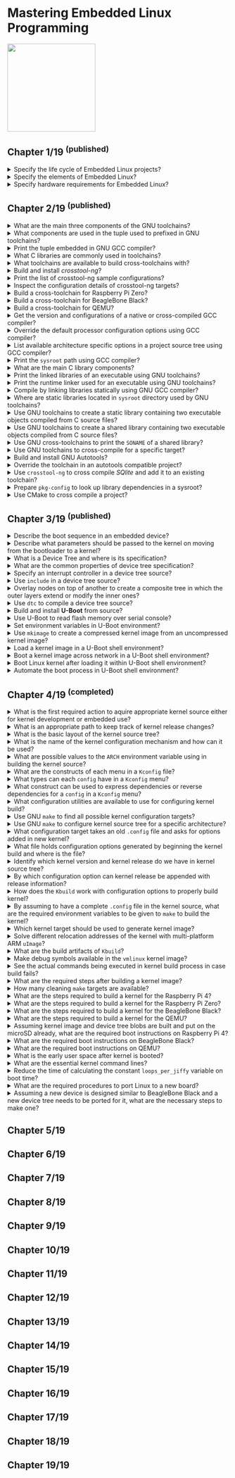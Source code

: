 # Mastering Embedded Linux Programming
<img src="../../covers/9781789530384.jpg" width="200"/>

## Chapter 1/19 <sup>(published)</sup>

<details>
<summary>Specify the life cycle of Embedded Linux projects?</summary>

> **Description**
>
> 1. Board Bring-Up
> 2. System Architecture and Design Choice
> 3. Writing Embedded Applications
> 4. Debugging and Optimizing Performance
>
> ---
> **Resources**
> - 1
>
> ---
> **References**
> ---
</details>

<details>
<summary>Specify the elements of Embedded Linux?</summary>

> 1. Toolchain
> 2. Bootloader
> 3. Kernel
> 4. Root filesystem
> 5. Embedded Applications
>
> ---
> **Resources**
> - 1
> ---
> **References**
> ---
</details>

<details>
<summary>Specify hardware requirements for Embedded Linux?</summary>

> 1. CPU architecture
> 2. Reasonable amout of RAM
> 3. Non-volatile storage
> 4. Serial port
> 5. Debugging interface (e.g. JTAG)
>
> ---
> **Resources**
> - 1
>
> ---
> **References**
> ---
</details>

## Chapter 2/19 <sup>(published)</sup>

<details>
<summary>What are the main three components of the GNU toolchains?</summary>

> **Description**
>
> * binutils **(base-devel)**: [https://gnu.org/software/binutils](https://gnu.org/software/binutils)
> * gcc **(base-devel)**: [https://gcc.gnu.org](https://gcc.gnu.org)
> * C library + Linux header files
>
> ---
> **Resources**
> - 2
> ---
> **References**
> - [LLVM support for kernel build](https://kernel.org/doc/html/latest/kbuild/llvm.html)
> ---
</details>

<details>
<summary>What components are used in the tuple used to prefixed in GNU toolchains?</summary>

> * CPU Architecture + Endianness (e.g. `x86_64`, `mipsel`, `armeb`)
> * Vendor (e.g. `buildroot`)
> * Kernel (e.g. `linux`)
> * Operating System + ABI (e.g. `gnueabi`, `gnueabihf`, `musleabi`, `musleabihf`)
>
>
> ---
> **Resources**
> - 2
>
> ---
> **References**
> ---
</details>

<details>
<summary>Print the tuple embedded in GNU GCC compiler?</summary>

> ```sh
> gcc -dumpmachine
> ``````
>
> ---
> **Resources**
> - 2
>
> ---
> **References**
> ---
</details>

<details>
<summary>What C libraries are commonly used in toolchains?</summary>

> * glibc: [https://gnu.org/software/libc](https://gnu.org/software/libs)
> * musl libs: [https://musl.libc.org](https://musl.libc.org)
> * uClibc-ng: [https://uclibc-ng.org](https://uclibc-ng.org)
> * eglibc: [https://uclibc.org/home](https://uclibc.org/home)
>
> ---
> **Resources**
> - 2
>
> ---
> **References**
> ---
</details>

<details>
<summary>What toolchains are available to build cross-toolchains with?</summary>

> Toolchain can be completely built manually by [Cross Linux From Scratch](https://trac.clfs.org).
> Another alternative to build toolchains is [crosstool-NG](https://crosstool-ng.github.io).
>
> ---
> **Resources**
> - 2
> ---
> **References**
> ---
</details>

<details>
<summary>Build and install <i>crosstool-ng</i>?</summary>

> **Description**
>
> ```sh
> git clone https://github.com/crosstool-ng/crosstool-ng.git
> cd crosstool-ng
> git checkout <latest>
> ./bootstrap
> ./configure --enable-local
> make -j<cores>
> ./ct-ng --version
> ``````
>
> ---
> **Resources**
> - 2
> ---
> **References**
> ---
</details>

<details>
<summary>Print the list of crosstool-ng sample configurations?</summary>

> **Description**
>
> ```sh
> ./ct-ng list-samples
> ``````
>
> ---
> **Resources**
> - 2
> ---
> **References**
> ---
</details>

<details>
<summary>Inspect the configuration details of crosstool-ng targets?</summary>

> **Description**
>
> ```sh
> ./ct-ng show-<sample>
> ./ct-ng show-armv6-unknown-linux-gnueabihf
> ./ct-ng show-arm-cortex_a8-linux-gnueabi
> ./ct-ng show-arm-unknown-linux-gnueabi
> ``````
>
> ---
> **Resources**
> - 2
>
> ---
> **References**
> ---
</details>

<details>
<summary>Build a cross-toolchain for Raspberry Pi Zero?</summary>

> Considering the processor used in this device which is `bmc2835` having an armv6 core, we should use the following target:
>
> ```sh
> ./ct-ng distclean
> ./ct-ng show-armv6-unknown-linux-gnueabihf
> ./ct-ng armv6-unknown-linux-gnueabihf
> ``````
>
> Change following kernel configurations and set their values accordingly:
>
> * Tarbal path
> * Build path
> * Vendor tuple
>
> ```sh
> ./ct-ng build
> ``````
>
> ---
> **Resources**
> - 2
> ---
> **References**
> ---
</details>

<details>
<summary>Build a cross-toolchain for BeagleBone Black?</summary>

> **Description**
>
> ```sh
> ./ct-ng distclean
> ./ct-ng show-arm-cortex_a8-linux-gnueabi
> ./ct-ng arm-cortex_a8-linux-gnueabi
> ``````
>
> Change the following kernel configurations and set their values accordingly:
>
> * **Paths and misc options** >> **Render the toolchain read-only**: disable
> * **Target options** >> **Floating point**: **hardware (FPU)**
> * **Target options** >> **Use specific FPU**: neon
>
> ```sh
> ./ct-ng build
> ``````
>
> ---
> **Resources**
> - 2
> ---
> **References**
> ---
</details>

<details>
<summary>Build a cross-toolchain for QEMU?</summary>

> **Description**
>
> ```sh
> ./ct-ng distclean
> ./ct-ng show-arm-unknown-linux-gnueai
> ./ct-ng arm-unknown-linux-gnueai
> ``````
>
> Change the following kernel configurations and set their values accordingly:
>
> * **Paths and misc options** >> disable **Render the toolchain read-only**
>
> ```sh
> ./ct-ng build
> ``````
>
> ---
> **Resources**
> - 2
> ---
> **References**
> ---
</details>

<details>
<summary>Get the version and configurations of a native or cross-compiled GCC compiler?</summary>

> ```sh
> ${CROSS_COMPILE}gcc -v
> ``````
>
> ---
> **Resources**
> - 2
> ---
> **References**
> ---
</details>

<details>
<summary>Override the default processor configuration options using GCC compiler?</summary>

> ```sh
> ${CROSS_COMPILE}gcc -mcpu=cortex-a5 main.c -o app
> ``````
>
> ---
> **Resources**
> - 2
>
> ---
> **References**
> ---
</details>

<details>
<summary>List available architecture specific options in a project source tree using GCC compiler?</summary>

> ```sh
> ${CROSS_COMPILE}gcc --target-help
> ``````
>
> ---
> **Resources**
> - 2
>
> ---
> **References**
> ---
</details>

<details>
<summary>Print the <code>sysroot</code> path using GCC compiler?</summary>

> **Description**
>
> ```sh
> ${CROSS_COMPILE}gcc -print-sysroot
> ``````
>
> ---
> **Resources**
> - 2
>
> ---
> **References**
> ---
</details>

<details>
<summary>What are the main C library components?</summary>

> * libc (linked by default)
> * libm
> * libpthread
> * librt
>
> ---
> **Resources**
> - 2
> ---
> **References**
> ---
</details>

<details>
<summary>Print the linked libraries of an executable using GNU toolchains?</summary>

> ```sh
> ${CROSS_COMPILE}readelf -a app | grep "Shared library"
> ``````
>
> ---
> **Resources**
> - 2
> ---
> **References**
> ---
</details>

<details>
<summary>Print the runtime linker used for an executable using GNU toolchains?</summary>

> ```sh
> ${CROSS_COMPILE}readelf -a app | grep "program interpreter"
> ``````
>
> ---
> **Resources**
> - 2
>
> ---
> **References**
> ---
</details>

<details>
<summary>Compile by linking libraries statically using GNU GCC compiler?</summary>

> **Description**
>
> ```sh
> ${CROSS_COMPILE}gcc -static main.c -o app
> ``````
>
> ---
> **Resources**
> - 2
>
> ---
> **References**
> ---
</details>

<details>
<summary>Where are static libraries located in <code>sysroot</code> directory used by GNU toolchains?</summary>

> ```sh
> SYSROOT=$(${CROSS_COMPILE}gcc -print-sysroot)
> cd $SYSROOT
> ls -l usr/lib/libc.a
> ``````
>
> ---
> **Resources**
> - 2
>
> ---
> **References**
> ---
</details>

<details>
<summary>Use GNU toolchains to create a static library containing two executable objects compiled from C source files?</summary>

> ```sh
> ${CROSS_COMPILE}gcc -c test1.o
> ${CROSS_COMPILE}gcc -c test2.o
> ${CROSS_COMPILE}ar rc libtest1.a test1.o test2.o
> ${CROSS_COMPILE}gcc main.c -ltest -L../libs -I../include -o app
> ``````
>
> ---
> **Resources**
> - 2
> ---
> **References**
> ---
</details>

<details>
<summary>Use GNU toolchains to create a shared library containing two executable objects compiled from C source files?</summary>

> ```sh
> ${CROSS_COMPILE}gcc -fPIC -c test1.c
> ${CROSS_COMPILE}gcc -fPIC -c test2.c
> ${CROSS_COMPILE}gcc -shared -o libtest.so test1.o test2.o
> ${CROSS_COMPILE}gcc main.c -ltest -L../libs -I../include -o app
> ${CROSS_COMPILE}readelf -a app | grep library
> ${CROSS_COMPILE}readelf -a app | grep interpreter
> ``````
>
> ---
> **Resources**
> - 2
> ---
> **References**
> ---
</details>

<details>
<summary>Use GNU cross-toolchains to print the <code>SONAME</code> of a shared library?</summary>

> **Description**
>
> ```sh
> ${CROSS_COMPILE}readelf -a /usr/lib/x86_64-linux-gnu/libjpeg.so.8.2.2 | grep SONAME
> libjpeg.so.8
> ``````
>
> ---
> **Resources**
> - 2
> ---
> **References**
> ---
</details>

<details>
<summary>Use GNU toolchains to cross-compile for a specific target?</summary>

> By using environment variables to specify toolchains:
>
> ```sh
> export CROSS_COMPILE=armv6-rpi-linux-gnueabihf-
> make
> ``````
>
> Or by specifying behind the `make` command directly:
>
> ```sh
> make CROSS_COMPILE=armv6-rpi-linux-gnueabihf-
> ``````
>
> ---
> **Resources**
> - 2
> ---
> **References**
> ---
</details>

<details>
<summary>Build and install GNU Autotools?</summary>

> * GNU Autoconf [https::/gnu.org/software/autoconf/autoconf.html](https::/gnu.org/software/autoconf/autoconf.html)
> * GNU Automake [https://gnu.org/savannah-checkouts/gnu/automake](https://gnu.org/savannah-checkouts/gnu/automake)
> * GNU Libtool [https://gnu.org/software/libtool/libtool.html](https://gnu.org/software/libtool/libtool.html)
> * Gnulib [https://gnu.org/software/gnulib](https://gnu.org/software/gnulib)
>
> ```sh
> ./configure
> make
> make install
> ``````
>
> ---
> **Resources**
> - 2
> ---
> **References**
> ---
</details>

<details>
<summary>Override the toolchain in an autotools compatible project?</summary>

> ```sh
> CC=armv6-rpi-linux-gnueabihf-gcc ./configure --host=armv6-rpi-linux-gnueabihf
> ``````
>
> ---
> **Resources**
> - 2
> ---
> **References**
> ---
</details>

<details>
<summary>Use <code>crosstool-ng</code> to cross compile <i>SQlite</i> and add it to an existing toolchain?</summary>

> ```sh
> wget http://www.sqlite.org/2020/sqlite-autoconf-3330000.tar.gz
> tar xf sqlite-autoconf-3330000.tar.gz
> cd sqlite-autoconf-3330000
> CC=armv6-rpi-linux-gnueabihf-gcc ./configure --host=armv6-rpi-linux-gnueabihf --prefix=/usr
> make
> make DESTDIR=$(armv6-rpi-linux-gnueabi-gcc -print-sysroot) install
>
> armv6-rpi-linux-gnueabihf main.c -o sqlite-test -lsqlite3
> ``````
>
> ---
> **Resources**
> - 2
>
> ---
> **References**
> ---
</details>

<details>
<summary>Prepare <code>pkg-config</code> to look up library dependencies in a sysroot?</summary>

> In order for `pkg-config` to address library and header files belonging to *sqlite3*, it should be able to see `<sysroot>/usr/lib/pkgconfig/sqlite3.pc`:
>
> ```sh
> export CROSS_COMPILE="xtools/armv6-rpi-linux-gnueabihf-"
> export PKG_CONFIG_LIBDIR=$(${CROSS_COMPILE}gcc -print-sysroot)/usr/lib/pkgconfig
> ${CROSS_COMPILE}gcc $(pkg-config sqlite3 --cflags --libs) main.c -o sqlite-test
> ``````
>
> ---
> **Resources**
> - 2
> ---
> **References**
> ---
</details>

<details>
<summary>Use CMake to cross compile a project?</summary>

> ```sh
> export CROSS_COMPILE="xtools/armv6-rpi-linux-gnueabihf-"
> cmake -S . -B build -D CMAKE_INSTALL_PREFIX:PATH=sysroot -D CMAKE_C_COMPILER:PATH=${CROSS_COMPILE}gcc
> cmake --build build --parallel 8 --target all
> cmake --build build --parallel 8 --target install
> ``````
>
> ---
> **Resources**
> - 2
>
> ---
> **References**
> ---
</details>

## Chapter 3/19 <sup>(published)</sup>

<details>
<summary>Describe the boot sequence in an embedded device?</summary>

> * **Phase 1 Rom Code**: loads a small chunk of code from first few pages of NAND, from flash memory connected through **Serial Peripheral Interface**, or from the first sector of an MMC device, or from a file named ML on the first partition of an MMC device.
> * **Phase 2 Secondary Program Loader (SPL)**: sets up memory controller and other essential parts of the system in preparation for loading the **TPL** into DRAM.
> * **Phase 3 Tertiary Program Loader (TPL)**: full bootloader such as U-Boot loads the kernel + optional FDT and initramfs into DRAM.
>
> ---
> **Resources**
> - 3
> ---
> **References**
> ---
</details>

<details>
<summary>Describe what parameters should be passed to the kernel on moving from the bootloader to a kernel?</summary>

> * The machine number, which is used on PowerPC and Arm platform without support for a device tree, to Identify the type of SoC.
> * Basic details of the hardware that's been detected so far, including the size and location of the physical RAM and the CPU's clock speed.
> * The kernel command line.
> * Optionally, the location and size of a device tree binary.
> * Optionally, the location and size of an initial RAM disk, called the **initial RAM file system (initramfs)**.
>
> ---
> **Resources**
> - 3
> ---
> **References**
> ---
</details>

<details>
<summary>What is a Device Tree and where is its specification?</summary>

> * https://github.com/devicetree-org/devicetree-specification/releases
>
> ---
> **Resources**
> - 3
> ---
> **References**
> ---
</details>

<details>
<summary>What are the common properties of device tree specification?</summary>

> * Device tree begins with a root node.
> * **reg** property referes to a range of units in a register space.
>
> ```dts
> /dts-v1/;
> /{
>     model = "TI AM335x BeagleBone";
>     compatible = "ti,am33xx";
>     #address-cells = <1>;
>     #size-cells = <1>;
>     cpus {
>         #address-cells = <1>;
>         #size-cells = <0>;
>         cpu@0 {
>             compatible = "arm,cortex-a8";
>             device_type = "cpu";
>             reg = <0>;
>         };
>     };
>     memory@80000000 {
>         device_type = "memory";
>         reg = <0x80000000 0x20000000>; /* 512 MB */
>     };
> };
> ``````
>
> ---
> **Resources**
> - 3
>
> ---
> **References**
> - [Device Tree Bindings](https://kernel.org/doc/html/latest/devicetree/bindings/ "/devicetree/bindings")
> ---
</details>

<details>
<summary>Specify an interrupt controller in a device tree source?</summary>

> * Labels used can be expressed in connections to reference to a node.
> * Labels are also referred to as **phandles**.
> * **interrupt-controller** property identifies not as interrupt controller.
> * **interrupt-parrent** property references the interrupt controller.
>
> ```dts
> /dts-v1/;
> {
>     intc: interrupt-controller@48200000 {
>         compatible = "ti,am33xx-intc";
>         interrupt-controller;
>         #interrupt-cells = <1>;
>         reg = <0x48200000 0x1000>;
>     };
>     lcdc: lcdc@48200000 {
>         compatible = "ti,am33xx-tilcdc";
>         reg = <0x4830e000 0x1000>;
>         interrupt-parent = <&intc>;
>         interrupts = <36>;
>         ti,hwmods = "lcdc";
>         status = "disabled";
>     };
> };
> ``````
>
> ---
> **Resources**
> - 3
>
> ---
> **References**
> ---
</details>

<details>
<summary>Use <code>include</code> in a device tree source?</summary>

> **Description**
>
> ```dts
> /include/ "vexpress-v2m.dtsi"
> ``````
>
> ---
> **Resources**
> - 3
>
> ---
> **References**
> ---
</details>

<details>
<summary>Overlay nodes on top of another to create a composite tree in which the outer layers extend or modify the inner ones?</summary>

> * The **status** is disabled, meaning that no device driver should be bound to it.
>
> ```dts
> mmc1: mmc@48060000 {
>     compatible = "ti,omap4-hsmmc";
>     t.hwmods = "mmc1";
>     ti,dual-volt;
>     ti,needs-special-reset;
>     ti,needs-special-hs-handling;
>     dmas = <&edma_xbar 24 0 0 &edma_xbar 25 0 0>;
>     dma_names = "tx", "rx";
>     interrupts = <64>;
>     reg = <0x48060000 0x1000>;
>     status = "disabled";
> };
> ``````
>
> * The **status** property is set to *okay*, which causes the MMC device driver to bind with this interface.
>
> ```dtsi
> &mmc1 {
>     status = "okay";
>     bus-width = <0x4>;
>     pinctrl-names = "default";
>     pinctrl-0 = <&mmc1_pins>;
>     cd-gpios = <&gpio0 6 GPIO_ACTIVE_LOW>;
> };
> ``````
>
> * The **mmc1** interface is connected to a different voltage regulator on the BeagleBone Black as expressed in am335x-boneblack.dts, which associates it with the voltage regulator via the **vmmcsd_fixed** label:
>
> ```dtsi
> &mmc1 {
>     vmmc-supply = <&vmmcsd_fixed>;
> };
> ``````
>
> ---
> **Resources**
> - 3
> ---
> **References**
> ---
</details>

<details>
<summary>Use <code>dtc</code> to compile a device tree source?</summary>

> ```sh
> dtc beaglebone-black.dts -o beaglebone-black.dtb
> ``````
>
> ---
> **Resources**
> - 3
> ---
> **References**
> ---
</details>

<details>
<summary>Build and install <b>U-Boot</b> from source?</summary>

> ```sh
> git clone git:://git.denx.de/u-boot.git
> cd u-boot
> git checkout v2021.01
> make ARCH=arm CROSS_COMPILE=arm-cortex_a8-linux-gnueabihf- am335x_emv_defconfig
> make ARCH=arm CROSS_COMPILE=arm-cortex_a8-linux-gnueabihf- -j2
> sudo fdisk /dev/sda
> mkfs.vfat -F 16 -n boot /dev/sda1
> mkfs.ext4 -L rootfs /dev/sda2
> mount /dev/sda1 /run/media/brian/boot
> cp MLO u-boot.img /run/media/brian/boot
> umount /run/media/brian/boot
> picocom -b 115200 /dev/ttyUSB0
> ``````
>
> The results of the compilation:
>
> * `u-boot`: U-Boot in ELF object format, suitable for use with a debugger
> * `u-boot.map`: The symbol table
> * `u-boot.bin`: U-Boot in raw binary format, suitable for running on your device
> * `u-boot.img`: This is `u-boot.bin` with a U-Boot header added, suitable for uploading to a running copy of U-Boot
> * `u-boot.srec`: U-Boot in Motoral S-record (**SRECORD** or **SRE**) format, suitable for transferring over a serial connection
> * `MLO`: The BeagleBone Black also requires a **SPL** which is built here
>
> ---
> **Resources**
> - 3
> ---
> **References**
> ---
</details>

<details>
<summary>Use U-Boot to read flash memory over serial console?</summary>

> **Description**
>
> Read `0x200000` bytes from offset `0x400000` from the start of the NAND memory into RAM address `0x82000000`
>
> ```sh
> nand read 82000000 400000 200000
> ``````
>
> ---
> **Resources**
> - 3
> ---
> **References**
> ---
</details>

<details>
<summary>Set environment variables in U-Boot environment?</summary>

> ```sh
> setenv foo bar
> printenv foo
>
> setenv foo # reset foo
> printenv # print all environment variables
> ``````
>
> ---
> **Resources**
> - 3
> ---
> **References**
> ---
</details>

<details>
<summary>Use <code>mkimage</code> to create a compressed kernel image from an uncompressed kernel image?</summary>

> **Description**
>
> ```sh
> mkimage --help
> mkimage -A arm -O linux -T kernel -C gzip -a 0x80008000 0e 0x80008000 -n 'Linux' -d zImage uImage
> ``````
>
> ---
> **Resources**
> - 3
> ---
> **References**
> ---
</details>

<details>
<summary>Load a kernel image in a U-Boot shell environment?</summary>

> ```sh
> mmc rescan
> fatload mmc 0:1 82000000 uimage
> iminfo 82000000
> ``````
>
> ---
> **Resources**
> - 3
> ---
> **References**
> ---
</details>

<details>
<summary>Boot a kernel image across network in a U-Boot shell environment?</summary>

> **Description**
>
> ```sh
> setenv ipaddr 192.168.1.12
> setenv serverip 192.168.1.18
> tftp 82000000 uImage
> tftpboot 82000000 uimage
> nandecc hw
> nand erase 280000 400000
> nand write 82000000 280000 400000
> nand read 82000000 280000 400000
> ``````
>
> ---
> **Resources**
> - 3
>
> ---
> **References**
> ---
</details>

<details>
<summary>Boot Linux kernel after loading it within U-Boot shell environment?</summary>

> ```sh
> # bootm [kernel address] [ramdist address] [dtb address]
> bootm 82000000 - 83000000
> ``````
>
> ---
> **Resources**
> - 3
> ---
> **References**
> ---
</details>

<details>
<summary>Automate the boot process in U-Boot shell environment?</summary>

> **Description**
>
> ```sh
> setenv bootcmd nand read 82000000 400000 200000\;bootm 82000000
> ``````
>
> ---
> **Resources**
> - 3
> ---
> **References**
> ---
</details>

## Chapter 4/19 <sup>(completed)</sup>

<details>
<summary>What is the first required action to aquire appropriate kernel source either for kernel development or embedded use?</summary>

> To follow kernel mainline, below repository should be used:
>
> ```sh
> git clone git://git.kernel.org/pub/scm/linux/kernel/git/torvalds/linux.git
> ``````
>
> To use long-term releases of the kernel, below repository should be used instead:
>
> ```sh
> git clone git://git.kernel.org/pub/scm/linux/kernel/git/stable/linux-stable.git
> ``````
>
> ---
> **Resources**
> - 4
>
> ---
> **References**
> ---
</details>

<details>
<summary>What is an appropriate path to keep track of kernel release changes?</summary>

> Follow up overviews of each kernel release on **KernelNewbies** to see changes.
>
> ---
> **Resources**
> - 4
> ---
> **References**
> - https://kernelnewbies.org/LinuxVersions
> ---
</details>

<details>
<summary>What is the basic layout of the kernel source tree?</summary>

> * `arch`: architecture specific files.
> * `Documentation`: main kernel documentation.
> * `drivers`: device drivers, each type having specific subdirectory.
> * `fs`: filesystem code.
> * `include`: kernel header files, including required headers for building the toolchain.
> * `init`: kernel startup code.
> * `kernel`: core functions, including scheduling, locking, timers, power management, and debug/trace code.
> * `mm`: memory management.
> * `net`: network protocols.
> * `scripts`: useful scripts, including the **device tree compiler**.
> * `tools`: useful tools, including the Linux performance counters tool, `perf`.
>
> ---
> **Resources**
> - 4
> ---
> **References**
> ---
</details>

<details>
<summary>What is the name of the kernel configuration mechanism and how can it be used?</summary>

> **Description**
>
> The configuration mechanism is called `Kconfig`, and the build system that it integrates with it is called `Kbuild`.
>
> ---
> **Resources**
> - 4
> ---
> **References**
> - [Documentation/kbuild](https://www.kernel.org/doc/html/latest/kbuild/)
---
</details>

<details>
<summary>What are possible values to the <code>ARCH</code> environment variable using in building the kernel source?</summary>

> The value you put into `ARCH` is one of the subdirectories you find in the `arch` directory in the kernel source tree.
>
> ---
> **Resources**
> - 4
>
> ---
> **References**
> ---
</details>

<details>
<summary>What are the constructs of each menu in a <code>Kconfig</code> file?</summary>

> Each `config` identifier is constructed as follows:
>
> ```kconfig
> menu "Menu Title"
> [...]
> config EXAMPLE
>     bool "config inline description"
>     default [y,m,n]
>     help
>         multi-line config description.
> [...]
> endmenu
> ``````
>
> This config can be found in `.config` file as `CONFIG_EXAMPLE=y`.
>
> ---
> **Resources**
> - 4
>
> ---
> **References**
> ---
</details>

<details>
<summary>What types can each <code>config</code> have in a <code>Kconfig</code> menu?</summary>

> * `bool`: either `y` or not defined.
> * `tristate`: feature can be built as a kernel module or built into the main kernel image.
> * `int`: integer value using decimal notation.
> * `hex`: unsigned integer value using hexadecimal notation.
> * `string`: string value.
>
> ---
> **Resources**
> - 4
> ---
> **References**
> ---
</details>

<details>
<summary>What construct can be used to express dependencies or reverse dependencies for a <code>config</code> in a <code>Kconfig</code> menu?</summary>

> Dependencies can be expressed by `depends on` construct:
>
> ```kconfig
> config EXAMPLE
>     tristate "config inline description"
>     depends on DEPENDENCY
> ``````
>
> `EXAMPLE` will not be shown in menu if `DEPENDENCY` is not set.
>
> Reverse dependencies can be expressed by `select` construct, as an example in `arch/arm`
>
> ```kconfig
> config ARM
>     bool
>     default y
>     select ARCH_KEEP_MEMBLOCK
>     ...
> ``````
>
> Selecting any config as reverse dependency, sets its value as `y`.
>
> ---
> **Resources**
> - 4
> ---
> **References**
> ---
</details>

<details>
<summary>What configuration utilities are available to use for configuring kernel build?</summary>

> * `menuconfig`: requires `ncurses`, `flex`, and `bison` packages.
> * `xconfig`
> * `gconfig`
>
> ---
> **Resources**
> - 4
> ---
> **References**
> ---
</details>

<details>
<summary>Use GNU <code>make</code> to find all possible kernel configuration targets?</summary>

> There is a set of known working configuration files in `arch/$ARCH/configs`, each containing suitable configuration values for a single SoC or a group of SoCs.
>
> To make configuration for `arm64` SoCs:
>
> ```sh
> make ARCH=arm64 defconfig
> ``````
>
> To make configuration for SoC of `raspberry pi zero`, considering its `bcm2835` 32-bits processor:
>
> ```sh
> make ARCH=arm bcm2835_defconfig
> ``````
>
> ---
> **Resources**
> - 4
>
> ---
> **References**
> ---
</details>

<details>
<summary>Use GNU <code>make</code> to configure kernel source tree for a specific architecture?</summary>

> **Description**
>
> `ARCH` environment variable needs to be set for almost all `make` targets:
>
> ```sh
> make ARCH=arm menuconfig
> ``````
>
> ---
> **Resources**
> - 4
>
> ---
> **References**
> ---
</details>

<details>
<summary>What configuration target takes an old <code>.config</code> file and asks for options added in new kernel?</summary>

> **Description**
>
> The `oldconfig` target validates modified `.config`.
>
> ```sh
> make ARCH=arm oldconfig
> ``````
>
> Use `olddefconfig` target to use a preconfigured `.config` file and set new parameters as default.
>
> ```sh
> make ARCH=arm olddefconfig
> ``````
>
> ---
> **Resources**
> - 4
>
> ---
> **References**
> ---
</details>

<details>
<summary>What file holds configuration options generated by beginning the kernel build and where is the file?</summary>

> **Description**
>
> A header file `include/generated/autoconf.h` contains `#define` preprocessors to be included in the kernel source.
>
> ---
> **Resources**
> - 4
> ---
> **References**
> ---
</details>

<details>
<summary>Identify which kernel version and kernel release do we have in kernel source tree?</summary>

> This is reported at runtime through the `uname` command.
> It is also used in naming the directory where kernel modules are stored.
>
> ```sh
> make ARCH=arm kernelversion
> make ARCH=arm kernelrelease
> ``````
>
> ---
> **Resources**
> - 4
> ---
> **References**
> ---
</details>

<details>
<summary>By which configuration option can kernel release be appended with release information?</summary>

> `CONFIG_LOCALVERSION` option is the release information string to be appended to kernel release.
> Kernel version can never be appended.
>
> ---
> **Resources**
> - 4
> ---
> **References**
> ---
</details>

<details>
<summary>How does the <code>Kbuild</code> work with configuration options to properly build kernel?</summary>

> `Kbuild` takes configurations from `.config` file and follows below pattern in make files such as `drivers/char/Makefile`:
>
> ```make
> obj-y += mem.o random.o
> obj-$(CONFIG_TTY_PRINTK) += ttyprintk.o
> ``````
>
> ---
> **Resources**
> - 4
> ---
> **References**
> ---
</details>

<details>
<summary>By assuming to have a complete <code>.config</code> file in the kernel source, what are the required environment variables to be given to <code>make</code> to build the kernel?</summary>

> * `ARCH`: architecture name
> * `CROSS_COMPILE`: toolchain prefix ending with a hyphen, visible in `PATH`
>
> ---
> **Resources**
> - 4
> ---
> **References**
> ---
</details>

<details>
<summary>Which kernel target should be used to generate kernel image?</summary>

> **Description**
>
> * **U-Boot**: traditionally `uImage`, but newer versions can load `zImage`
> * **x86 targets**: `bzImage`
> * **Most other bootloaders**: `zImage`
>
> ```sh
> make -j $(($(nproc) / 2)) ARCH=arm CROSS_COMPILE=armv6-rpi-linux-gnueabihf- zImage
> ``````
>
> ---
> **Resources**
> - 4
>
> ---
> **References**
> ---
</details>

<details>
<summary>Solve different relocation addresses of the kernel with multi-platform ARM <code>uImage</code>?</summary>

> The relocation address is coded into the `uImage` header by the `mkimage` command when the kernel is built, but fails with multiple reloaction addresses.
>
> ```sh
> make -j $(($(nproc)/2)) ARCH=arm CROSS_COMPILE=arm-rpi-linux-gnueabihf- LOADADDR=0x80008000 uImage
> ``````
>
> ---
> **Resources**
> - 4
> ---
> **References**
> ---
</details>

<details>
<summary>What are the build artifacts of <code>Kbuild</code>?</summary>

> * `vmlinux`: the kernel as an ELF binary, suited for debugging by `kgdb`.
> * `System.map`: the symbol table in a human-readable form.
> * `arch/$ARCH/boot`: the directory containing vmlinux image converted for bootloaders.
>
> * `arch/$ARCH/boot/Image`: `vmlinux` converted to raw binary format.
> * `zImage`: compressed version of `Image`.
> * `uImage`: `zImage` plus a 64-byte U-Boot header.
>
> ---
> **Resources**
> - 4
> ---
> **References**
> ---
</details>

<details>
<summary>Make debug symbols available in the <code>vmlinux</code> kernel image?</summary>

> By enabling `CONFIG_DEBUG_INFO` configuration option.
>
> ---
> **Resources**
> - 4
> ---
> **References**
> ---
</details>

<details>
<summary>See the actual commands being executed in kernel build process in case build fails?</summary>

> **Description**
>
> ```sh
> make -j $(($(nproc)/2)) ARCH=arm CROSS_COMPILE=arm-rpi-linux-gnueabihf- V=1 zImage
> ``````
>
> ---
> **Resources**
> - 4
> ---
> **References**
> ---
</details>

<details>
<summary>What are the required steps after building a kernel image?</summary>

> **Description**
>
> Compiling device trees:
>
> ```sh
> make ARCH=arm dtbs
> ``````
>
> Compiling modules:
>
> ```sh
> make -j 8 ARCH=arm CROSS_COMPILE=arm-rpi-linux-gnueabihf- modules
> ``````
>
> Install modules:
>
> ```sh
> make -j 8 ARCH=arm CROSS_COMPILE=arm-rpi-linux-gnueabihf- INSTALL_MOD_PATH=/run/media/user/rootfs install_modules
> ``````
>
> ---
> **Resources**
> - 4
> ---
> **References**
> ---
</details>

<details>
<summary>How many cleaning <code>make</code> targets are available?</summary>

> * `clean`: remove object files and most intermediates.
> * `mrproper`: remove all intermediate files and `.config` file.
> * `distclean`: remove all, also delete editor backup files, patch files, and other artifacts.
>
> ---
> **Resources**
> - 4
>
> ---
> **References**
> ---
</details>

<details>
<summary>What are the steps required to build a kernel for the Raspberry Pi 4?</summary>

> **Description**
>
> Raspberry Pi is a little different here. So prebuilt binaries or patched sources are preferred:
>
> * Clone a stable branch of Raspberry Pi Foundations' kernel fork into a `linux` directory.
> * Export contents of the `boot` subdirectory from Raspberry Pi Foundation's `firmware` repo to a `boot` directory.
> * Delete existing kernel images, device tree blobs, and device tree overlays from the `boot` directory.
> * From the `linux` directory, build the 64-bit kernel, modules, and device tree for the Raspberry Pi 4.
> * Copy the newly built kernel image, device tree blobs, and device tree overlays from `arch/arm64/boot/` to the `boot` directory.
> * Write `config.txt` and `cmdline.txt` files out to the boot directory for the Raspberry Pi's bootloader to read and pass to the kernel.
>
> Prebuilt toolchain:
>
> [AArch64 GNU/Linux target (aarch64-none-linux-gnu)](https://developer.arm.com/-/media/Files/downloads/gnu-a/10.3-2021.07/binrel/gcc-arm-10.3-2021.07-x86_64-aarch64-none-linux-gnu.tar.xz?rev=1cb9c51b94f54940bdcccd791451cec3&hash=A56CA491FA630C98F7162BC1A302F869)
>
> * Clone a stable branch of Raspberry Pi Foundations' kernel fork into a `linux` directory.
> * Export contents of the `boot` subdirectory from Raspberry Pi Foundation's `firmware` repo to a `boot` directory.
> * Delete existing kernel images, device tree blobs, and device tree overlays from the `boot` directory.
> * From the `linux` directory, build the 64-bit kernel, modules, and device tree for the Raspberry Pi 4.
> * Copy the newly built kernel image, device tree blobs, and device tree overlays from `arch/arm64/boot/` to the `boot` directory.
> * Write `config.txt` and `cmdline.txt` files out to the boot directory for the Raspberry Pi's bootloader to read and pass to the kernel.
>
> Patched kernel source for Raspberry Pi:
>
> https://github.com/raspberrypi/linux.git
>
> ```sh
> cd ~
> wget [AArch64 GNU/Linux target (aarch64-none-linux-gnu)]
> tar xf archive.tar.xz
> mv gcc-executable gcc-arm-aarch32-none-linux-gnu
> sudo pacman -S subversion openssl
> git clone --depth 1 -b rpi-4.5.y https://github.com/raspberrypi/linux.git
> svn export https://github.com/raspberrypi/firmware/trunk/boot
> rm boot/kernel*
> rm boot/*.dtb
> rm boot/overlays/*.dtbo
>
> PATH=~/gcc-arm-aarch64-none-linux-gnu/bin/:$PATH
> cd linux
> make ARCH=arm64 CROSS_COMPILE=aarch64-none-linux-gnu- bcm2711_defconfig
> make -j $(($(nproc)/2)) ARCH=arm64 CROSS_COMPILE=aarch64-none-linux-gnu-
> cp arch/arm64/boot/Image ../boot/kernel8.img
> cp arch/arm64/boot/dts/overlays/*.dtbo ../boot/overlays/
> cp arch/arm64/boot/dts/broadcom/*.dtb ../boot
> echo 'enable_uart=1' > ../boot/config.txt
> echo 'arm_64bit=1' >> ../boot/config.txt
> echo 'console=serial0,115200 console=tty1 root=/dev/mmcblk0p2 rootwait' > ../boot/cmdline.txt
> ``````
>
> ---
> **Resources**
> - 4
> ---
> **References**
> ---
</details>

<details>
<summary>What are the steps required to build a kernel for the Raspberry Pi Zero?</summary>

> Prebuilt toolchain:
> [AArch32 target with hard float (arm-none-linux-gnueabihf)](AArch32 target with hard float (arm-none-linux-gnueabihf))
>
> ```sh
> cd ~
> wget [AArch32 GNU/Linux target (aarch32-none-linux-gnu)]
> tar xf archive.tar.xz
> mv gcc-executable gcc-arm-aarch32-none-linux-gnu
> sudo pacman -S subversion openssl
> git clone --depth 1 -b rpi-4.5.y https://github.com/raspberrypi/linux.git
> svn export https://github.com/raspberrypi/firmware/trunk/boot
> rm boot/kernel*
> rm boot/*.dtb
> rm boot/overlays/*.dtbo
>
> PATH=~/gcc-arm-aarch32-none-linux-gnu/bin/:$PATH
> cd linux
> make ARCH=arm CROSS_COMPILE=aarch32-none-linux-gnu- bcm2711_defconfig
> make -j $(($(nproc)/2)) ARCH=arm CROSS_COMPILE=aarch32-none-linux-gnu-
> cp arch/arm/boot/Image ../boot/kernel8.img
> cp arch/arm/boot/dts/overlays/*.dtbo ../boot/overlays/
> cp arch/arm/boot/dts/broadcom/*.dtb ../boot
> echo 'enable_uart=1' > ../boot/config.txt
> echo 'console=serial0,115200 console=tty1 root=/dev/mmcblk0p2 rootwait' > ../boot/cmdline.txt
> ``````
>
> ---
> **Resources**
> - 4
>
> ---
> **References**
> ---
</details>

<details>
<summary>What are the steps required to build a kernel for the BeagleBone Black?</summary>

> ```sh
> cd linux-stable
> make ARCH=arm CROSS_COMPILE=arm-cortex_a8-linux-gnueabihf- distclean
> make ARCH=arm multi_v7_defconfig
> make ARCH=arm CROSS_COMPILE=arm-cortex_a8-linux-gnueabihf- zImage -j $(($(nproc)/2))
> make ARCH=arm CROSS_COMPILE=arm-cortex_a8-linux-gnueabihf- modules -j $(($(nproc)/2))
> make ARCH=arm CROSS_COMPILE=arm-cortex_a8-linux-gnueabihf- dts
> ``````
>
> ---
> **Resources**
> - 4
>
> ---
> **References**
> ---
</details>

<details>
<summary>What are the steps required to build a kernel for the QEMU?</summary>

> ```sh
> cd linux-stable
> make ARCH=arm CROSS_COMPILE=arm-unknown-linux-gnueabihf- distclean
> make ARCH=arm CROSS_COMPILE=arm-unknown-linux-gnueabihf- zImage -j $(($(nproc)/2))
> make ARCH=arm CROSS_COMPILE=arm-unknown-linux-gnueabihf- modules -j $(($(nproc)/2))
> make ARCH=arm CROSS_COMPILE=arm-unknown-linux-gnueabihf- dts
> ``````
>
> ---
> **Resources**
> - 4
>
> ---
> **References**
> ---
</details>

<details>
<summary>Assuming kernel image and device tree blobs are built and put on the microSD already, what are the required boot instructions on Raspberry Pi 4?</summary>

> **Description**
>
> Nothing.
> Raspberry Pis use a proprietary bootloader provided by Broadcom instead of U-Boot.
> Kernel will boot and ends with a kernel panic because of the abcense of root filesystem.
>
> ---
> **Resources**
> - 4
>
> ---
> **References**
> ---
</details>

<details>
<summary>What are the required boot instructions on BeagleBone Black?</summary>

> ```sh
> fatload mmc 0:1 0x80200000 zImage
> fatload mmc 0:1 0x80f00000 am335x-boneblack.dtb
> setenv bootargs console=ttyo0
> bootz 0x80200000 - 0x80f00000
> ``````
>
> ---
> **Resources**
> - 4
> ---
> **References**
> ---
</details>

<details>
<summary>What are the required boot instructions on QEMU?</summary>

> ```sh
> QEMU_AUDIO_DRV=none qemu-system-arm -m 256M -nographic -M versatilepb -kernel zImage -apend "console=ttyAMA0,115200" -dtb versatile-pb.dts"
> ``````
>
> ---
> **Resources**
> - 4
> ---
> **References**
> ---
</details>

<details>
<summary>What is the early user space after kernel is booted?</summary>

> The kernel has to mount a root filesystem and execute the first user space process via a ramdisk or by mounting a real filesystem on a block device.
>
> The code for this process is in `init/main.c`, starting with `rest_init()` function which creates the first thread with PID 1 and runs the code in `kernel_init()`.
>
> If there is a ramdisk, it will try to execute the program `/init`, which will take on the task of setting up the user space.
>
> If the kernel fails to find and run `/init`, it tries to mount a filesystem by calling the `prepare_namespace()` function in `init/do_mounts.c`.
>
> ```sh
> root=/dev/ mmcblk0p1
> ``````
>
> ---
> **Resources**
> - 4
>
> ---
> **References**
> ---
</details>

<details>
<summary>What are the essential kernel command lines?</summary>

> * `debug`: set console log level.
> * `init`: the `init` program to run from a mounted root filesystem which defaults to `/sbin/init`.
> * `lpj`: sets `loops_per_jiffy` to a given constant.
> * `panic`: behavior when the kernel panics. above zero is number of seconds before reboot, zero waits forever, and below zero reboots instantly.
> * `quiet`: no log levels.
> * `rdinit`: the `init` program to run from a ramdisk. defaults to `/init`.
> * `ro`: mounts root device as read-only.
> * `root`: the device on which to mount the root filesystem.
> * `rootdelay`: number of seconds to wait before mounting root device.
> * `rootfstype`: filesystem type for the root device.
> * `rootwait`: wait indefinitely for the root device to be detected.
> * `rw`: mounts root device as read-write (default).
>
> ---
> **Resources**
> - 4
>
> ---
> **References**
> ---
</details>

<details>
<summary>Reduce the time of calculating the constant <code>loops_per_jiffy</code> variable on boot time?</summary>

> By setting `lpj=4980736` to the kernel parameter.
> The number should be different on each device.
>
> ---
> **Resources**
> - 4
> ---
> **References**
> ---
</details>

<details>
<summary>What are the required procedures to port Linux to a new board?</summary>

> ```sh
> ``````
>
> ---
> **Resources**
> - 4
> ---
> **References**
> ---
</details>

<details>
<summary>Assuming a new device is designed similar to BeagleBone Black and a new device tree needs to be ported for it, what are the necessary steps to make one?</summary>

> **Description**
>
> ```dts
> /dts-v1/;
>
> #include "am33xx.dtsi"
> #include "am335x-bone-common.dtsi"
> #include "am335x-boneblack-common.dtsi"
>
> / {
>     model = "Nova";
>     compatible = "ti,am335x-bone-black", "ti,am335x-bone", "ti,am33xx";
> };
>
> / {
>     model = "Nova";
>     compatible = "ti,nova", "ti,am33xx";
> };
> […]
> ``````
>
> ```sh
> make ARCH=arm nova.dtb
> ``````
>
> *arch/arm/boot/dts/Makefile*
> ```make
> […]
> dtb-$(CONFIG_SOC_AM33XX) += nova.dtb
> […]
> ``````
>
> *arch/arm/mach-omap2/board-generic.c*
> ```c
> #ifdef CONFIG_SOC_AM33XX
> static const char *const am33xx_boards_compat[] __initconst = {
>     "ti,am33xx",
>     NULL,
> };
>
> DT_MACHINE_START(AM33XX_DT, "Generic AM33XX (Flattened Device Tree)")
>     .reserve = omap_reserve,
>     .map_io = am33xx_map_io,
>     .init_early = am33xx_init_early,
>     .init_machine = omap_generic_init,
>     .init_late = am33xx_init_late,
>     .init_time = omap3_gptimer_timer_init,
>     .dt_compat = am33xx_boards_compat,
>     .restart = am33xx_restart,
> MACHINE_END
>
> static const char *const nova_compat[] __initconst = {
>     "ti,nova",
>     NULL,
> };
>
> DT_MACHINE_START(NOVA_DT, "Nova board (Flattened Device Tree)")
>     .reserve = omap_reserve,
>     .map_io = am33xx_map_io,
>     .init_early = am33xx_init_early,
>     .init_machine = omap_generic_init,
>     .init_late = am33xx_init_late,
>     .init_time = omap3_gptimer_timer_init,
>     .dt_compat = nova_compat,
>     .restart = am33xx_restart,
> MACHINE_END
> #endif
> ``````
>
> *drivers/net/ethernet/ti/cpsw-common.c*
> ```c
> int ti_cm_get_macid(struct device *dev, int slave, u8 *mac_addr)
> {
>     […]
>     if (of_machine_is_compatible("ti,am33xx"))
>         return cpsw_am33xx_cm_get_macid(dev, 0x630, slave, mac_addr);
>     […]
> }
> ``````
>
> ---
> **Resources**
> - 4
> ---
> **References**
> ---
</details>

## Chapter 5/19
## Chapter 6/19
## Chapter 7/19
## Chapter 8/19
## Chapter 9/19
## Chapter 10/19
## Chapter 11/19
## Chapter 12/19
## Chapter 13/19
## Chapter 14/19
## Chapter 15/19
## Chapter 16/19
## Chapter 17/19
## Chapter 18/19
## Chapter 19/19
